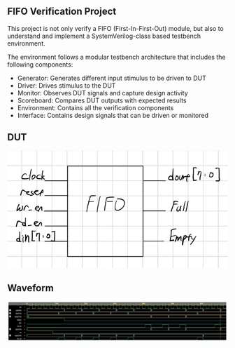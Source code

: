 ## FIFO Verification Project

This project is not only verify a FIFO (First-In-First-Out) module, but also to understand and implement a SystemVerilog-class based testbench environment. 

The environment follows a modular testbench architecture that includes the following components:
- Generator: Generates different input stimulus to be driven to DUT
- Driver: Drives stimulus to the DUT
- Monitor: Observes DUT signals and capture design activity
- Scoreboard: Compares DUT outputs with expected results
- Environment: Contains all the verification components
- Interface: Contains design signals that can be driven or monitored

## DUT
![FIFO](doc/FIFO.png)

## Waveform
![FIFO waveform](doc/FIFO_waveform.png)


